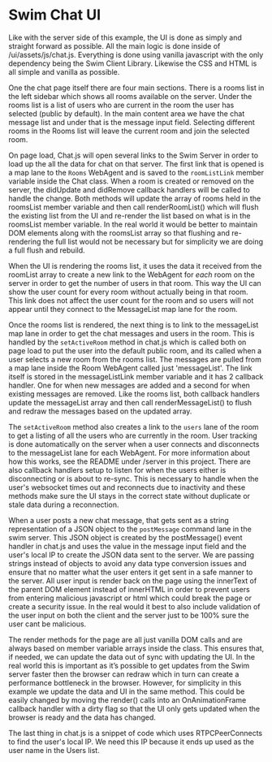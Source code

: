 # Swim Chat UI

Like with the server side of this example, the UI is done as simply and straight forward as possible. All the main logic is done inside of /ui/assets/js/chat.js. Everything is done using vanilla javascript with the only dependency being the Swim Client Library. Likewise the CSS and HTML is all simple and vanilla as possible.

One the chat page itself there are four main sections. There is a rooms list in the left sidebar which shows all rooms available on the server. Under the rooms list is a list of users who are current in the room the user has selected (public by default). In the main content area we have the chat message list and under that is the message input field. Selecting different rooms in the Rooms list will leave the current room and join the selected room.

On page load, Chat.js will open several links to the Swim Server in order to load up the all the data for chat on that server. The first link that is opened is a map lane to the `Rooms` WebAgent and is saved to the `roomListLink` member variable inside the Chat class. When a room is created or removed on the server, the didUpdate and didRemove callback handlers will be called to handle the change. Both methods will update the array of rooms held in the roomsList member variable and then call renderRoomList() which will flush the existing list from the UI and re-render the list based on what is in the roomsList member variable. In the real world it would be better to maintain DOM elements along with the roomsList array so that flushing and re-rendering the full list would not be necessary but for simplicity we are doing a full flush and rebuild.

When the UI is rendering the rooms list, it uses the data it received from the roomList array to create a new link to the WebAgent for *each* room on the server in order to get the number of users in that room. This way the UI can show the user count for every room without actually being in that room. This link does not affect the user count for the room and so users will not appear until they connect to the MessageList map lane for the room.

Once the rooms list is rendered, the next thing is to link to the messageList map lane in order to get the chat messages and users in the room. This is handled by the `setActiveRoom` method in chat.js which is called both on page load to put the user into the default public room, and its called when a user selects a new room from the rooms list. The messages are pulled from a map lane inside the Room WebAgent called just 'messageList'. The link itself is stored in the messageListLink member variable and it has 2 callback handler. One for when new messages are added and a second for when existing messages are removed. Like the rooms list, both callback handlers update the messageList array and then call renderMessageList() to flush and redraw the messages based on the updated array.

The `setActiveRoom` method also creates a link to the `users` lane of the room to get a listing of all the users who are currently in the room. User tracking is done automatically on the server when a user connects and disconnects to the messageList lane for each WebAgent. For more information about how this works, see the README under /server in this project. There are also callback handlers setup to listen for when the users either is disconnecting or is about to re-sync. This is necessary to handle when the user's websocket times out and reconnects due to inactivity and these methods make sure the UI stays in the correct state without duplicate or stale data during a reconnection.

When a user posts a new chat message, that gets sent as a string representation of a JSON object to the `postMessage` command lane in the swim server. This JSON object is created by the postMessage() event handler in chat.js and uses the value in the message input field and the user's local IP to create the JSON data sent to the server. We are passing strings instead of objects to avoid any data type conversion issues and ensure that no matter what the user enters it get sent in a safe manner to the server. All user input is render back on the page using the innerText of the parent DOM element instead of innerHTML in order to prevent users from entering malicious javascript or html which could break the page or create a security issue. In the real would it best to also include validation of the user input on both the client and the server just to be 100% sure the user cant be malicious.

The render methods for the page are all just vanilla DOM calls and are always based on member variable arrays inside the class. This ensures that, if needed, we can update the data out of sync with updating the UI. In the real world this is important as it’s possible to get updates from the Swim server faster then the browser can redraw which in turn can create a performance bottleneck in the browser. However, for simplicity in this example we update the data and UI in the same method. This could be easily changed by moving the render() calls into an OnAnimationFrame callback handler with a dirty flag so that the UI only gets updated when the browser is ready and the data has changed.

The last thing in chat.js is a snippet of code which uses RTPCPeerConnects to find the user's local IP. We need this IP because it ends up used as the user name in the Users list.




